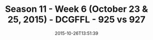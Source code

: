 ---
title: Season 11 - Week 6 (October 23 & 25, 2015) - DCGFFL - 925 vs 927
teams_score:
- team: 925
  score: 45
- team: 927
  score: 19
mvp: Gerard Burley (Leaf), Will J. (Forest)
game-ball: ''
season: 11
week: 6
date: '2015-10-26T13:51:39'
pageid: season-11-week-6-925-vs-927
---